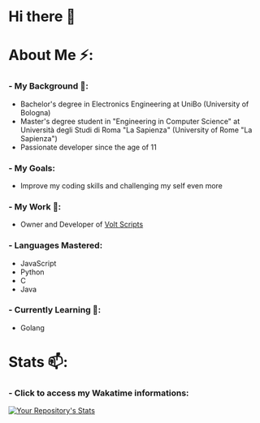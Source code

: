 # Hi there 👋

# About Me ⚡:
### - My Background 💬:
- Bachelor's degree in Electronics Engineering at UniBo (University of Bologna)
- Master's degree student in "Engineering in Computer Science" at Università degli Studi di Roma "La Sapienza" (University of Rome "La Sapienza")
- Passionate developer since the age of 11

### - My Goals:
- Improve my coding skills and challenging my self even more

### - My Work 🔭:
- Owner and Developer of [Volt Scripts](https://twitter.com/volt_scripts)

### - Languages Mastered:
- JavaScript
- Python
- C
- Java

### - Currently Learning 🌱:
- Golang

# Stats 📫:
### - Click to access my Wakatime informations:
[![Your Repository's Stats](https://github-readme-stats.vercel.app/api?username=Leonard4604&show_icons=true&theme=dark&include_all_commits=True&count_private=True)](https://wakatime.com/@Leonard4604)


<!--
**Leonard4604/Leonard4604** is a ✨ _special_ ✨ repository because its `README.md` (this file) appears on your GitHub profile.

Here are some ideas to get you started:

- 🔭 I’m currently working on ...
- 🌱 I’m currently learning ...
- 👯 I’m looking to collaborate on ...
- 🤔 I’m looking for help with ...
- 💬 Ask me about ...
- 📫 How to reach me: ...
- 😄 Pronouns: ...
- ⚡ Fun fact: ...
-->
